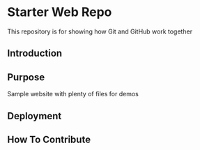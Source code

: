 # Starter Web Repo

This repository is for showing how Git and GitHub work together

## Introduction

## Purpose

Sample website with plenty of files for demos

## Deployment

## How To Contribute
